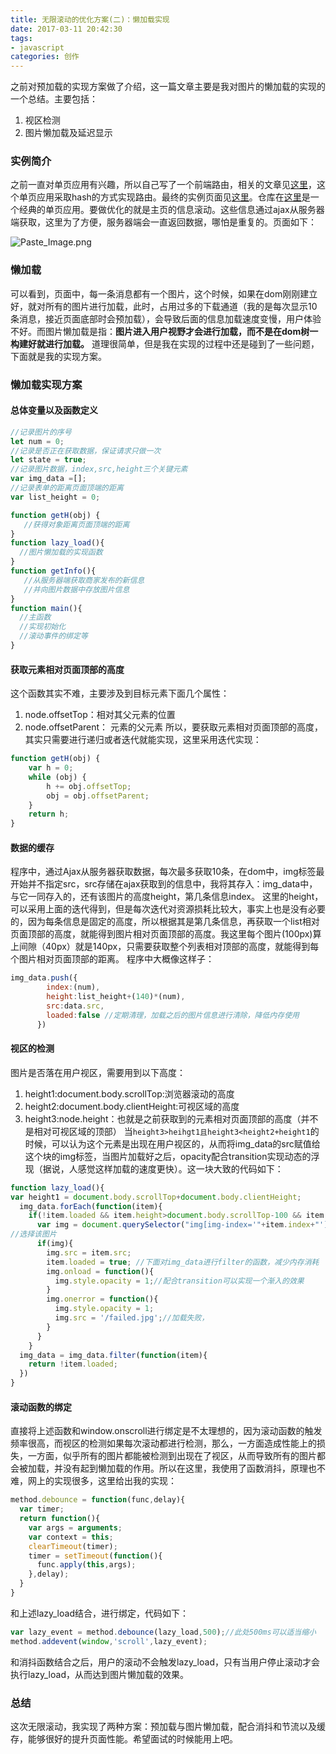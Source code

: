 ```yaml
---
title: 无限滚动的优化方案(二)：懒加载实现
date: 2017-03-11 20:42:30
tags:
- javascript
categories: 创作
---
```


之前对预加载的实现方案做了介绍，这一篇文章主要是我对图片的懒加载的实现的一个总结。主要包括：
1. 视区检测
2. 图片懒加载及延迟显示
<!--more-->

### 实例简介
之前一直对单页应用有兴趣，所以自己写了一个前端路由，相关的文章见[这里](http://www.jianshu.com/p/5a5813648d87)，这个单页应用采取hash的方式实现路由。最终的实例页面见[这里](http://blog.xiaoboma.com/dazhequan2/)。仓库在[这里](https://github.com/yuzai/dazhequan2)是一个经典的单页应用。要做优化的就是主页的信息滚动。这些信息通过ajax从服务器端获取，这里为了方便，服务器端会一直返回数据，哪怕是重复的。页面如下：

![Paste_Image.png](http://upload-images.jianshu.io/upload_images/3967512-be21f70733f0963a.png?imageMogr2/auto-orient/strip%7CimageView2/2/w/1240)

### 懒加载
可以看到，页面中，每一条消息都有一个图片，这个时候，如果在dom刚刚建立好，就对所有的图片进行加载，此时，占用过多的下载通道（我的是每次显示10条消息，接近页面底部时会预加载），会导致后面的信息加载速度变慢，用户体验不好。而图片懒加载是指：**图片进入用户视野才会进行加载，而不是在dom树一构建好就进行加载。** 道理很简单，但是我在实现的过程中还是碰到了一些问题，下面就是我的实现方案。

### 懒加载实现方案
#### 总体变量以及函数定义

```js
//记录图片的序号
let num = 0;
//记录是否正在获取数据，保证请求只做一次
let state = true;
//记录图片数据，index,src,height三个关键元素
var img_data =[];
//记录表单的距离页面顶端的距离
var list_height = 0;

function getH(obj) {
   //获得对象距离页面顶端的距离
}
function lazy_load(){
  //图片懒加载的实现函数
}
function getInfo(){
   //从服务器端获取商家发布的新信息
   //并向图片数据中存放图片信息 
}
function main(){
  //主函数
  //实现初始化
  //滚动事件的绑定等
}
```

#### 获取元素相对页面顶部的高度
这个函数其实不难，主要涉及到目标元素下面几个属性：
1. node.offsetTop：相对其父元素的位置
2. node.offsetParent： 元素的父元素
所以，要获取元素相对页面顶部的高度，其实只需要进行递归或者迭代就能实现，这里采用迭代实现：

```js
function getH(obj) {
    var h = 0;
    while (obj) {
        h += obj.offsetTop;
        obj = obj.offsetParent;
    }
    return h;
}
```

#### 数据的缓存
程序中，通过Ajax从服务器获取数据，每次最多获取10条，在dom中，img标签最开始并不指定src，src存储在ajax获取到的信息中，我将其存入：img_data中，与它一同存入的，还有该图片的高度height，第几条信息index。
这里的height，可以采用上面的迭代得到，但是每次迭代对资源损耗比较大，事实上也是没有必要的，因为每条信息是固定的高度，所以根据其是第几条信息，再获取一个list相对页面顶部的高度，就能得到图片相对页面顶部的高度。我这里每个图片(100px)算上间隙（40px）就是140px，只需要获取整个列表相对顶部的高度，就能得到每个图片相对页面顶部的距离。
程序中大概像这样子：

```js
img_data.push({
        index:(num),
        height:list_height+(140)*(num),
        src:data.src,
        loaded:false //定期清理，加载之后的图片信息进行清除，降低内存使用 
      })
```

#### 视区的检测
图片是否落在用户视区，需要用到以下高度：
1. height1:document.body.scrollTop:浏览器滚动的高度
2. height2:document.body.clientHeight:可视区域的高度
3. height3:node.height：也就是之前获取到的元素相对页面顶部的高度（并不是相对可视区域的顶部）
当```height3>heihgt1且height3<height2+height1```的时候，可以认为这个元素是出现在用户视区的，从而将img_data的src赋值给这个块的img标签，当图片加载好之后，opacity配合transition实现动态的浮现（据说，人感觉这样加载的速度更快）。这一块大致的代码如下：

```js
function lazy_load(){
var height1 = document.body.scrollTop+document.body.clientHeight;
  img_data.forEach(function(item){
    if(!item.loaded && item.height>document.body.scrollTop-100 && item.height < height1){
      var img = document.querySelector("img[img-index='"+item.index+"']");
//选择该图片
      if(img){
        img.src = item.src;
        item.loaded = true; //下面对img_data进行filter的函数，减少内存消耗
        img.onload = function(){
          img.style.opacity = 1;//配合transition可以实现一个渐入的效果
        }
        img.onerror = function(){
          img.style.opacity = 1;
          img.src = '/failed.jpg';//加载失败，
        }
      }
    }
  img_data = img_data.filter(function(item){
    return !item.loaded;
  })
}
```

#### 滚动函数的绑定
直接将上述函数和window.onscroll进行绑定是不太理想的，因为滚动函数的触发频率很高，而视区的检测如果每次滚动都进行检测，那么，一方面造成性能上的损失，一方面，似乎所有的图片都能被检测到出现在了视区，从而导致所有的图片都会被加载，并没有起到懒加载的作用。所以在这里，我使用了函数消抖，原理也不难，网上的实现很多，这里给出我的实现：

```js
method.debounce = function(func,delay){
  var timer;
  return function(){
    var args = arguments;
    var context = this;
    clearTimeout(timer);
    timer = setTimeout(function(){
      func.apply(this,args);
    },delay);
  }
}
```

和上述lazy_load结合，进行绑定，代码如下：

```js
var lazy_event = method.debounce(lazy_load,500);//此处500ms可以适当缩小
method.addevent(window,'scroll',lazy_event);
```

和消抖函数结合之后，用户的滚动不会触发lazy_load，只有当用户停止滚动才会执行lazy_load，从而达到图片懒加载的效果。

### 总结
这次无限滚动，我实现了两种方案：预加载与图片懒加载，配合消抖和节流以及缓存，能够很好的提升页面性能。希望面试的时候能用上吧。